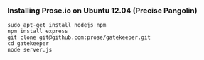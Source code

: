 ### Installing Prose.io on Ubuntu 12.04 (Precise Pangolin) ###

    sudo apt-get install nodejs npm
    npm install express
    git clone git@github.com:prose/gatekeeper.git
    cd gatekeeper
    node server.js
